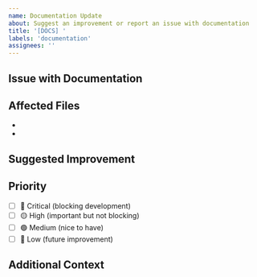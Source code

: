 ```yaml
---
name: Documentation Update
about: Suggest an improvement or report an issue with documentation
title: '[DOCS] '
labels: 'documentation'
assignees: ''
---
```


## Issue with Documentation

<!-- Describe what's unclear, incorrect, or missing -->

## Affected Files

<!-- List the files that need updating -->

-
-

## Suggested Improvement

<!-- Describe how the documentation should be improved -->

## Priority

- [ ] 🔴 Critical (blocking development)
- [ ] 🟡 High (important but not blocking)
- [ ] 🟢 Medium (nice to have)
- [ ] 🔵 Low (future improvement)

## Additional Context

<!-- Screenshots, examples, or other helpful information -->
